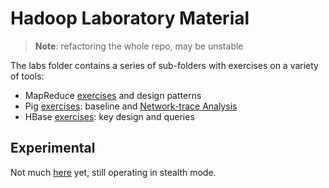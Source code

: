 # Hadoop Laboratory Material
> **Note**: refactoring the whole repo, may be unstable


The labs folder contains a series of sub-folders with exercises on a variety of tools:
* MapReduce [exercises](labs/mapreduce-lab/README.md) and design patterns 
* Pig [exercises](labs/pig-lab/README.md): baseline and [Network-trace Analysis](labs/pig-lab/tstat-analysis/README.md) 
* HBase [exercises](labs/hbase-lab/README.md): key design and queries 

## Experimental
Not much [here](experimental/README.md) yet, still operating in stealth mode.
